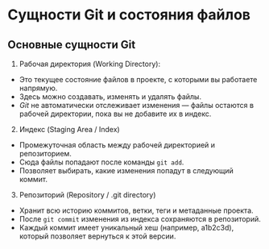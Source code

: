 # Cущности Git и состояния файлов
## Основные сущности Git
1) Рабочая директория (Working Directory):
* Это текущее состояние файлов в проекте, с которыми вы работаете напрямую.  
* Здесь можно создавать, изменять и удалять файлы.  
* *Git* не автоматически отслеживает изменения — файлы остаются в рабочей директории, пока вы не добавите их в индекс.  

2) Индекс (Staging Area / Index)  
* Промежуточная область между рабочей директорией и репозиторием.  
* Сюда файлы попадают после команды `git add`.  
* Позволяет выбирать, какие изменения попадут в следующий коммит.  

3) Репозиторий (Repository / .git directory)  
* Хранит всю историю коммитов, ветки, теги и метаданные проекта.  
* После `git commit` изменения из индекса сохраняются в репозиторий.  
* Каждый коммит имеет уникальный хеш (например, a1b2c3d), который позволяет вернуться к этой версии.  